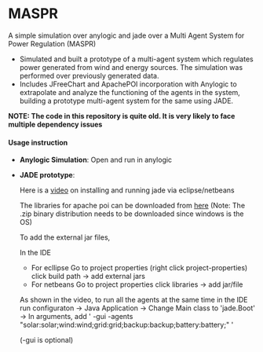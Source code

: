 # MASPR
A simple simulation over anylogic and jade over a Multi Agent System for Power Regulation (MASPR)

- Simulated and built a prototype of a multi-agent system which regulates power generated from wind and energy sources. The simulation was performed over previously generated data.
- Includes JFreeChart and ApachePOI incorporation with Anylogic to extrapolate and analyze the functioning of the agents in the system, building a prototype multi-agent system for the same using JADE.

**NOTE: The code in this repository is quite old. It is very likely to face multiple dependency issues**

#### Usage instruction ####
- **Anylogic Simulation**: Open and run in anylogic
- **JADE prototype**:
  
  Here is a [video](https://www.youtube.com/watch?v=-dFx1_XBGVI) on installing and running jade via eclipse/netbeans

  The libraries for apache poi can be downloaded from [here](https://poi.apache.org/download.html#POI-3.17)
  (Note: The .zip binary distribution needs to be downloaded since windows is the OS)

  To add the external jar files,

  In the IDE
   - For ecllipse
     Go to project properties (right click project-properties)
     click build path -> add external jars
   - For netbeans
     Go to project properties
     click libraries -> add jar/file

  As shown in the video,
  to run all the agents at the same time in the IDE
  run configuraton -> Java Application -> Change Main class to 'jade.Boot' -> In arguments, add
  ' -gui -agents "solar:solar;wind:wind;grid:grid;backup:backup;battery:battery;" '

  (-gui is optional)
